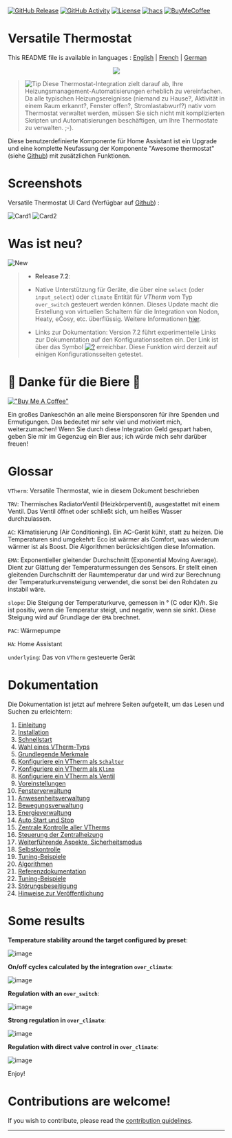 [![GitHub Release][releases-shield]][releases]
[![GitHub Activity][commits-shield]][commits]
[![License][license-shield]](LICENSE)
[![hacs][hacs_badge]][hacs]
[![BuyMeCoffee][buymecoffeebadge]][buymecoffee]

# Versatile Thermostat

This README file is available in 
languages : [English](README.md) | [French](README-fr.md) | [German](README-de.md)

<p align="center">
<img src="https://github.com/jmcollin78/versatile_thermostat/blob/main/images/icon.png" />
</p>

> ![Tip](images/tips.png) Diese Thermostat-Integration zielt darauf ab, Ihre Heizungsmanagement-Automatisierungen erheblich zu vereinfachen. Da alle typischen Heizungsereignisse (niemand zu Hause?, Aktivität in einem Raum erkannt?, Fenster offen?, Stromlastabwurf?) nativ vom Thermostat verwaltet werden, müssen Sie sich nicht mit komplizierten Skripten und Automatisierungen beschäftigen, um Ihre Thermostate zu verwalten. ;-).

Diese benutzerdefinierte Komponente für Home Assistant ist ein Upgrade und eine komplette Neufassung der Komponente "Awesome thermostat" (siehe [Github](https://github.com/dadge/awesome_thermostat)) mit zusätzlichen Funktionen.

# Screenshots

Versatile Thermostat UI Card (Verfügbar auf [Github](https://github.com/jmcollin78/versatile-thermostat-ui-card)) :

![Card1](https://github.com/jmcollin78/versatile-thermostat-ui-card/raw/master/assets/1.png) ![Card2](https://github.com/jmcollin78/versatile-thermostat-ui-card/raw/master/assets/7.png)

# Was ist neu?
![New](images/new-icon.png)
> * **Release 7.2**:
>
> - Native Unterstützung für Geräte, die über eine `select` (oder `input_select`) oder `climate` Entität für _VTherm_ vom Typ `over_switch` gesteuert werden können. Dieses Update macht die Erstellung von virtuellen Schaltern für die Integration von Nodon, Heaty, eCosy, etc. überflüssig. Weitere Informationen [hier](documentation/de/over-switch.md#command-customization).
>
> - Links zur Dokumentation: Version 7.2 führt experimentelle Links zur Dokumentation auf den Konfigurationsseiten ein. Der Link ist über das Symbol [![?](https://img.icons8.com/color/18/help.png)](https://github.com/jmcollin78/versatile_thermostat/blob/main/documentation/en/over-switch.md#configuration) erreichbar. Diese Funktion wird derzeit auf einigen Konfigurationsseiten getestet.

# 🍻 Danke für die Biere 🍻
[!["Buy Me A Coffee"](https://www.buymeacoffee.com/assets/img/custom_images/orange_img.png)](https://www.buymeacoffee.com/jmcollin78) 

Ein großes Dankeschön an alle meine Biersponsoren für ihre Spenden und Ermutigungen. Das bedeutet mir sehr viel und motiviert mich, weiterzumachen! Wenn Sie durch diese Integration Geld gespart haben, geben Sie mir im Gegenzug ein Bier aus; ich würde mich sehr darüber freuen!

# Glossar

  `VTherm`: Versatile Thermostat, wie in diesem Dokument beschrieben

  `TRV`: Thermisches RadiatorVentil (Heizkörperventil), ausgestattet mit einem Ventil. Das Ventil öffnet oder schließt sich, um heißes Wasser durchzulassen.

  `AC`: Klimatisierung (Air Conditioning). Ein AC-Gerät kühlt, statt zu heizen. Die Temperaturen sind umgekehrt: Eco ist wärmer als Comfort, was wiederum wärmer ist als Boost. Die Algorithmen berücksichtigen diese Information.

  `EMA`: Exponentieller gleitender Durchschnitt (Exponential Moving Average). Dient zur Glättung der Temperaturmessungen des Sensors. Er stellt einen gleitenden Durchschnitt der Raumtemperatur dar und wird zur Berechnung der Temperaturkurvensteigung verwendet, die sonst bei den Rohdaten zu instabil wäre.

  `slope`: Die Steigung der Temperaturkurve, gemessen in ° (C oder K)/h. Sie ist positiv, wenn die Temperatur steigt, und negativ, wenn sie sinkt. Diese Steigung wird auf Grundlage der `EMA` brechnet.

  `PAC`: Wärmepumpe

  `HA`: Home Assistant

  `underlying`: Das von `VTherm` gesteuerte Gerät

# Dokumentation

Die Dokumentation ist jetzt auf mehrere Seiten aufgeteilt, um das Lesen und Suchen zu erleichtern:
1. [Einleitung](documentation/en/presentation.md)
2. [Installation](documentation/en/installation.md)
3. [Schnellstart](documentation/en/quick-start.md)
4. [Wahl eines VTherm-Typs](documentation/en/creation.md)
5. [Grundlegende Merkmale](documentation/en/base-attributes.md)
6. [Konfiguriere ein VTherm als `Schalter`](documentation/en/over-switch.md)
7. [Konfiguriere ein VTherm als `Klima`](documentation/en/over-climate.md)
8. [Konfiguriere ein VTherm als Ventil](documentation/en/over-valve.md)
9. [Voreinstellungen](documentation/en/feature-presets.md)
10. [Fensterverwaltung](documentation/en/feature-window.md)
11. [Anwesenheitsverwaltung](documentation/en/feature-presence.md)
12. [Bewegungsverwaltung](documentation/en/feature-motion.md)
13. [Energieverwaltung](documentation/en/feature-power.md)
14. [Auto Start und Stop](documentation/en/feature-auto-start-stop.md)
15. [Zentrale Kontrolle aller VTherms](documentation/en/feature-central-mode.md)
16. [Steuerung der Zentralheizung](documentation/en/feature-central-boiler.md)
17. [Weiterführende Aspekte, Sicherheitsmodus](documentation/en/feature-advanced.md)
18. [Selbstkontrolle](documentation/en/self-regulation.md)
19. [Tuning-Beispiele](documentation/en/tuning-examples.md)
20. [Algorithmen](documentation/en/algorithms.md)
21. [Referenzdokumentation](documentation/en/reference.md)
22. [Tuning-Beispiele](documentation/en/tuning-examples.md)
23. [Störungsbeseitigung](documentation/en/troubleshooting.md)
24. [Hinweise zur Veröffentlichung](documentation/en/releases.md)

# Some results

**Temperature stability around the target configured by preset**:

![image](documentation/en/images/results-1.png)

**On/off cycles calculated by the integration `over_climate`**:

![image](documentation/en/images/results-2.png)

**Regulation with an `over_switch`**:

![image](documentation/en/images/results-4.png)

**Strong regulation in `over_climate`**:

![image](documentation/en/images/results-over-climate-1.png)

**Regulation with direct valve control in `over_climate`**:

![image](documentation/en/images/results-over-climate-2.png)

Enjoy!

# Contributions are welcome!

If you wish to contribute, please read the [contribution guidelines](CONTRIBUTING.md).

***

[versatile_thermostat]: https://github.com/jmcollin78/versatile_thermostat
[buymecoffee]: https://www.buymeacoffee.com/jmcollin78
[buymecoffeebadge]: https://img.shields.io/badge/Buy%20me%20a%20beer-%245-orange?style=for-the-badge&logo=buy-me-a-beer
[commits-shield]: https://img.shields.io/github/commit-activity/y/jmcollin78/versatile_thermostat.svg?style=for-the-badge
[commits]: https://github.com/jmcollin78/versatile_thermostat/commits/master
[hacs]: https://github.com/custom-components/hacs
[hacs_badge]: https://img.shields.io/badge/HACS-Custom-41BDF5.svg?style=for-the-badge
[forum-shield]: https://img.shields.io/badge/community-forum-brightgreen.svg?style=for-the-badge
[forum]: https://community.home-assistant.io/
[license-shield]: https://img.shields.io/github/license/jmcollin78/versatile_thermostat.svg?style=for-the-badge
[maintenance-shield]: https://img.shields.io/badge/maintainer-Joakim%20Sørensen%20%40ludeeus-blue.svg?style=for-the-badge
[releases-shield]: https://img.shields.io/github/release/jmcollin78/versatile_thermostat.svg?style=for-the-badge
[releases]: https://github.com/jmcollin78/versatile_thermostat/releases
